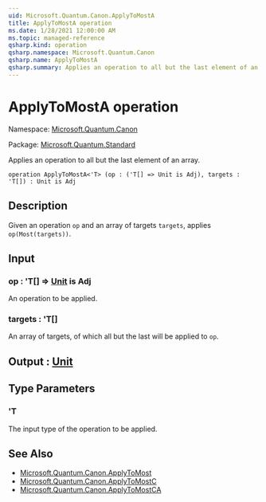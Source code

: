 ```yaml
---
uid: Microsoft.Quantum.Canon.ApplyToMostA
title: ApplyToMostA operation
ms.date: 1/28/2021 12:00:00 AM
ms.topic: managed-reference
qsharp.kind: operation
qsharp.namespace: Microsoft.Quantum.Canon
qsharp.name: ApplyToMostA
qsharp.summary: Applies an operation to all but the last element of an array.
---
```


# ApplyToMostA operation

Namespace: [Microsoft.Quantum.Canon](xref:Microsoft.Quantum.Canon)

Package: [Microsoft.Quantum.Standard](https://nuget.org/packages/Microsoft.Quantum.Standard)


Applies an operation to all but the last element of an array.

```qsharp
operation ApplyToMostA<'T> (op : ('T[] => Unit is Adj), targets : 'T[]) : Unit is Adj
```


## Description

Given an operation `op` and an array of targets `targets`,applies `op(Most(targets))`.

## Input

### op : 'T[] => [Unit](xref:microsoft.quantum.lang-ref.unit)  is Adj

An operation to be applied.


### targets : 'T[]

An array of targets, of which all but the last will be applied to `op`.



## Output : [Unit](xref:microsoft.quantum.lang-ref.unit)



## Type Parameters

### 'T

The input type of the operation to be applied.

## See Also

- [Microsoft.Quantum.Canon.ApplyToMost](xref:Microsoft.Quantum.Canon.ApplyToMost)
- [Microsoft.Quantum.Canon.ApplyToMostC](xref:Microsoft.Quantum.Canon.ApplyToMostC)
- [Microsoft.Quantum.Canon.ApplyToMostCA](xref:Microsoft.Quantum.Canon.ApplyToMostCA)